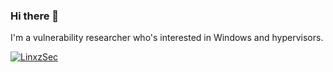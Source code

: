 ### Hi there 👋

I'm a vulnerability researcher who's interested in Windows and hypervisors.

[![LinxzSec](https://img.shields.io/badge/Twitter-1DA1F2?style=for-the-badge&logo=twitter&logoColor=white)](https://twitter.com/linxzsec)
